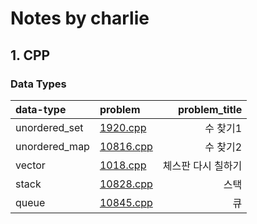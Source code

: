 # Notes by charlie

## 1. CPP
### Data Types
data-type | problem | problem_title
|:--------|:------------|---------:|
| unordered_set | [1920.cpp](./baekjoon/silver/1920.cpp) | 수 찾기1
| unordered_map | [10816.cpp](./baekjoon/silver/10816.cpp) | 수 찾기2
| vector | [1018.cpp](./baekjoon/silver/1018.cpp) | 체스판 다시 칠하기
| stack | [10828.cpp](./baekjoon/silver/10828.cpp) | 스택
| queue | [10845.cpp](./baekjoon/silver/10845.cpp) | 큐


